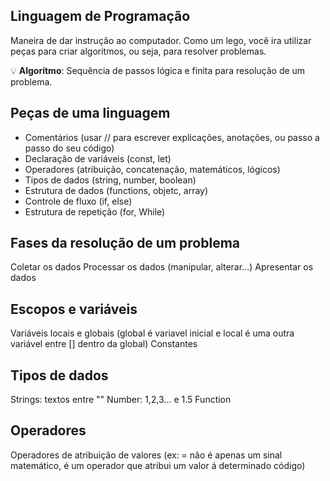 ## Linguagem de Programação

Maneira de dar instrução ao computador.
Como um lego, você ira utilizar peças para criar algoritmos, ou seja, para resolver problemas.

💡 **Algoritmo**:  Sequência de passos lógica e finita para resolução de um problema.

## Peças de uma linguagem

- Comentários (usar // para escrever explicações, anotações, ou passo a passo do seu código)
- Declaração de variáveis (const, let)
- Operadores (atribuição, concatenação, matemáticos, lógicos)
- Tipos de dados (string, number, boolean)
- Estrutura de dados (functions, objetc, array)
- Controle de fluxo (if, else)
- Estrutura de repetição (for, While)

## Fases da resolução de um problema

Coletar os dados
Processar os dados (manipular, alterar...)
Apresentar os dados

## Escopos e variáveis
Variáveis locais e globais (global é variavel inicial e local é uma outra variável entre [] dentro da global)
Constantes

## Tipos de dados
Strings: textos entre ""
Number: 1,2,3... e 1.5
Function

## Operadores
Operadores de atribuição de valores (ex: = não é apenas um sinal matemático, é um operador que atribui um valor á determinado código)
